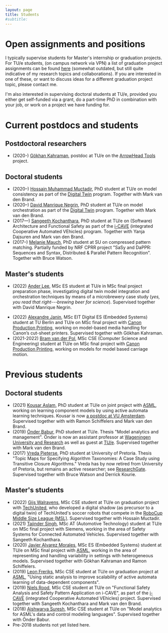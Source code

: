 ```yaml
---
layout: page
title: Students
#subtitle:
---
```


# Open assignments and positions

I typically supervise students for Master's internship or graduation projects. For TU/e students, (on campus network via VPN) a list of graduation project assignments can be found [here](https://assignments.win.tue.nl/search?q=cleophas) (somewhat outdated, but still quite indicative of my research topics and collaborations). If you are interested in one of these, or want to discuss ideas for a different graduation project topic, please contact me.

I'm also interested in supervising doctoral students at TU/e, provided you either get self-funded via a grant, do a part-time PhD in combination with your job, or work on a project we have funding for.

<!-- At the moment (June 2020), we have [Two PhD positions on methodology and tool support for effective digital twinning](https://jobs.tue.nl/en/vacancy/two-phd-positions-on-methodology-and-tool-support-for-effective-digital-twinning-852762.html). -->


# Current postdocs and students

## Postdoctoral researchers

* (2020-) [Gökhan Kahraman](https://www.linkedin.com/in/gokhankahraman-51788b16/), postdoc at TU/e on the [ArrowHead Tools](https://arrowhead.eu/arrowheadtools) project.

## Doctoral students

* (2020–) [Hossain Muhammad Muctadir](https://www.linkedin.com/in/muctadir/), PhD student at TU/e on model consistency as part of the [Digital Twin](https://www.digital-twin-research.nl) program. Together with Mark van den Brand.
* (2020–) [David Manrique Negrin](https://www.linkedin.com/in/david-manrique-81a2b026/), PhD student at TU/e on model orchestration as part of the [Digital Twin](https://www.digital-twin-research.nl) program. Together with Mark van den Brand.
* (2017—) [Sangeeth Kochanthara](https://www.linkedin.com/in/sangeethko/), PhD student at TU/e on (Software) Architecture and Functional Safety as part of the [i-CAVE](https://i-cave.nl) (integrated Cooperative Automated VEhicles) program. Together with Yanja Dajsuren and Mark van den Brand.
* (2017–) [Melanie Mauch](https://www.linkedin.com/in/melanie-mauch-25565661/), PhD student at SU on compressed pattern matching. Partially funded by NRF CPRR project "SaSy and DaPPR: Sequences and Syntax, Distributed & Parallel Pattern Recognition". Together with Bruce Watson.

## Master's students

* (2022) [Ander Lee](https://www.linkedin.com/in/ander-lee/), MSc ES student at TU/e in MSc final project preparation phase, investigating digital twin model integration and orchestration techniques by means of a microbrewery case study (_yes, you read that right---brewing beer for science_). Supervised together with David Manrique Negrin.
<!-- * (2022) Jingjing Wang, MSc ES student at TU/e in MSc final project preparation phase, deciding on topic. Supervised together with Hossain Muctadir. -->
* (2022) [Alexandre Janin](https://www.linkedin.com/in/alexandre-janin-678781172/), MSc EIT Digital ES (Embedded Systems) student at TU Berlin and TU/e on MSc final project with [Canon Production Printing](https://cpp.canon), working on model-based media handling for Canon’s cut-sheet printers. Supervised together with Gökhan Kahraman.
* (2021-2022) [Bram van der Pol](https://www.linkedin.com/in/bram-van-der-pol-07338b103/), MSc CSE (Computer Science and Engineering) student at TU/e on MSc final project with [Canon Production Printing](https://cpp.canon), working on models for model based carriage motion.

# Previous students

## Doctoral students

* (2021) [Kousar Aslam](https://www.linkedin.com/in/kousar-aslam-61a39216b/), PhD student at TU/e on joint project with [ASML](https://www.asml.com), working on learning component models by using active automata learning techniques. Kousar is now [a postdoc at VU Amsterdam](https://research.vu.nl/en/persons/kousar-aslam). Supervised together with with Ramon Schiffelers and Mark van den Brand.
* (2019) [Önder Babur](https://www.linkedin.com/in/önder-babur-phd-3920995a/), PhD student at TU/e. Thesis "Model analytics and management". Önder is now an assistant professor at [Wageningen University and Research](https://research.wur.nl/en/persons/önder-babur) as well as guest at [TU/e](https://research.tue.nl/en/persons/önder-babur). Supervised together with Mark van den Brand.
* (2017) [Vreda Pieterse](https://www.linkedin.com/in/vreda-pieterse-58b06238/), PhD student at University of Pretoria. Thesis "Topic Maps for Specifying Algorithm Taxonomies: A Case Study using Transitive Closure Algorithms." Vreda has by now retired from University of Pretoria, but remains an active researcher; see [ResearchGate](https://www.researchgate.net/profile/Vreda-Pieterse). Supervised together with Bruce Watson and Derrick Kourie.

## Master's students

* (2022) [Gijs Walravens](https://www.linkedin.com/in/gijs-walravens/), MSc CSE student at TU/e on graduation project with [TechUnited](https://www.techunited.nl), who developed a digital shadow (as precursor to a digital twin) of TechUnited's soccer robots that compete in the [RoboCup Middle Size League (MSL)](https://msl.robocup.org). Supervised together with Hossain Muctadir.
* (2021) [Tajinder Singh](https://www.linkedin.com/in/tajinder1096/), MSc AT (Automotive Technology) student at TU/e on MSc final project with Siemens, working in the area of Safety Systems for Connected Automated Vehicles. Supervised together with Sangeeth Kochanthara.
* (2020) [Javier Alvarez Morales](https://www.linkedin.com/in/alvarezm-javier/), MSc ES (Embedded Systems) student at TU/e on MSc final project with [ASML](https://www.asml.com), working in the area of representing and handling variability in settings with heterogeneous models. Supervised together with Gökhan Kahraman and Ramon Schiffelers.
* (2019) [Leon Freriks](https://www.linkedin.com/in/leon-freriks-aa3ba1172/), MSc CSE student at TU/e on graduation project at [ASML](https://www.asml.com), "Using static analysis to improve scalability
of active automata learning of data-dependent components".
* (2019) [Niels Rood](https://www.linkedin.com/in/niels-rood/), MSc CSE student at TU/e on "Functional Safety Analysis and Safety Pattern Application on i-CAVE", as part of the [i-CAVE](https://i-cave.nl) (integrated Cooperative Automated VEhicles) project. Supervised together with Sangeeth Kochanthara and Mark van den Brand.
* (2018) [Aishwarya Suresh](https://www.linkedin.com/in/aishwarya-suresh-927617134/), MSc CSE student at TU/e on "Model analytics for ASML's data and control modeling languages". Supervised together with Önder Babur.
* Pre-2018 students not yet listed here.
